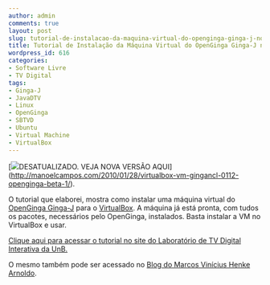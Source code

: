 ```yaml
---
author: admin
comments: true
layout: post
slug: tutorial-de-instalacao-da-maquina-virtual-do-openginga-ginga-j-no-virtualbox-em-linux
title: Tutorial de Instalação da Máquina Virtual do OpenGinga Ginga-J no VirtualBox em Linux
wordpress_id: 616
categories:
- Software Livre
- TV Digital
tags:
- Ginga-J
- JavaDTV
- Linux
- OpenGinga
- SBTVD
- Ubuntu
- Virtual Machine
- VirtualBox
---
```


[[![](http://manoelcampos.com/wp-content/uploads/ginga-shadow.png)](http://manoelcampos.com/wp-content/uploads/ginga-shadow.png)DESATUALIZADO. VEJA NOVA VERSÃO AQUI](http://manoelcampos.com/2010/01/28/virtualbox-vm-gingancl-0112-openginga-beta-1/).

O tutorial que elaborei, mostra como instalar uma máquina virtual do [OpenGinga Ginga-J](http://www.openginga.org) para o [VirtualBox](http://www.virtualbox.org/).
A máquina já está pronta, com tudos os pacotes, necessários pelo OpenGinga, instalados. Basta instalar a VM no VirtualBox e usar.

[Clique aqui para acessar o tutorial no site do Laboratório de TV Digital Interativa da UnB.](http://labtvdi.unb.br/2009/08/tutorial-de-instalacao-da-maquina-virtual-do-openginga-ginga-j-no-virtualbox-em-linux/)

O mesmo também pode ser acessado no [Blog do Marcos Vinícius Henke Arnoldo](http://b4dtv.blogspot.com/2009/08/tutorial-de-instalacao-da-maquina.html).
